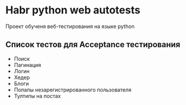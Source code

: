 # Habr python web autotests
Проект обученя веб-тестирования на языке python 

## Список тестов для Acceptance тестирования
- Поиск
- Пагинация
- Логин
- Хедер
- Блоги
- Попапы незарегистрированного пользователя
- Тултипы на постах
